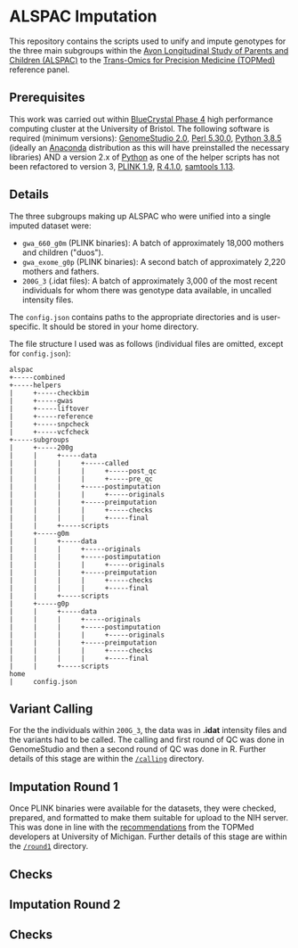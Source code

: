 # ALSPAC Imputation

This repository contains the scripts used to unify and impute genotypes for the three main subgroups within the [Avon Longitudinal Study of Parents and Children (ALSPAC)][alspac] to the [Trans-Omics for Precision Medicine (TOPMed)][topmed] reference panel.

## Prerequisites

This work was carried out within [BlueCrystal Phase 4][bc4] high performance computing cluster at the University of Bristol. The following software is required (minimum versions): [GenomeStudio 2.0][genomestudio], [Perl 5.30.0][perl], [Python 3.8.5][python] (ideally an [Anaconda][anaconda] distribution as this will have preinstalled the necessary libraries) AND a version 2.x of [Python][python] as one of the helper scripts has not been refactored to version 3, [PLINK 1.9][plink], [R 4.1.0][r], [samtools 1.13][samtools].

## Details

The three subgroups making up ALSPAC who were unified into a single imputed dataset were:

* `gwa_660_g0m` (PLINK binaries): A batch of approximately 18,000 mothers and children ("duos").
* `gwa_exome_g0p` (PLINK binaries): A second batch of approximately 2,220 mothers and fathers.
* `200G_3` (.idat files): A batch of approximately 3,000 of the most recent individuals for whom there was genotype data available, in uncalled intensity files.

The `config.json` contains paths to the appropriate directories and is user-specific. It should be stored in your home directory.

The file structure I used was as follows (individual files are omitted, except for `config.json`):

```
alspac
+-----combined
+-----helpers
|     +-----checkbim
|     +-----gwas
|     +-----liftover
|     +-----reference
|     +-----snpcheck
|     +-----vcfcheck
+-----subgroups
|     +-----200g
|     |     +-----data
|     |     |     +-----called
|     |     |     |     +-----post_qc
|     |     |     |     +-----pre_qc
|     |     |     +-----postimputation
|     |     |     |     +-----originals
|     |     |     +-----preimputation
|     |     |     |     +-----checks
|     |     |     |     +-----final
|     |     +-----scripts
|     +-----g0m
|     |     +-----data
|     |     |     +-----originals
|     |     |     +-----postimputation
|     |     |     |     +-----originals
|     |     |     +-----preimputation
|     |     |     |     +-----checks
|     |     |     |     +-----final
|     |     +-----scripts
|     +-----g0p
|     |     +-----data
|     |     |     +-----originals
|     |     |     +-----postimputation
|     |     |     |     +-----originals
|     |     |     +-----preimputation
|     |     |     |     +-----checks
|     |     |     |     +-----final
|     |     +-----scripts
home
|     config.json
```

## Variant Calling

For the the individuals within `200G_3`, the data was in **.idat** intensity files and the variants had to be called. The calling and first round of QC was done in GenomeStudio and then a second round of QC was done in R. Further details of this stage are within the [`/calling`][calling] directory.

## Imputation Round 1

Once PLINK binaries were available for the datasets, they were checked, prepared, and formatted to make them suitable for upload to the NIH server. This was done in line with the [recommendations][topmed_doc] from the TOPMed developers at University of Michigan. Further details of this stage are within the [`/round1`][round1] directory.

## Checks

## Imputation Round 2

## Checks

[alspac]: http://www.bristol.ac.uk/alspac/
[anaconda]: https://www.anaconda.com/
[bc4]: https://www.acrc.bris.ac.uk/acrc/phase4.htm
[calling]: https://github.com/nbashir97/alspac_imputation/tree/main/calling
[genomestudio]: https://emea.support.illumina.com/array/array_software/genomestudio/downloads.html
[perl]: https://www.perl.org/
[python]: https://www.python.org/
[plink]: https://www.cog-genomics.org/plink/
[r]: https://cran.r-project.org/bin/windows/base/
[round1]: https://github.com/nbashir97/alspac_imputation/tree/main/round1
[samtools]: http://www.htslib.org/
[topmed]: https://imputation.biodatacatalyst.nhlbi.nih.gov/
[topmed_doc]: https://topmedimpute.readthedocs.io/en/latest/
